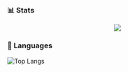 ### 📊 Stats
<p align="center"><a href="https://github.com/anuraghazra/github-readme-stats">
  <img align="center" src="https://github-readme-stats.vercel.app/api?username=KimDog-Studios&show_icons=true&theme=tokyonight" />
</a></p>

### 🧰 Languages
![Top Langs](https://github-readme-stats.vercel.app/api/top-langs/?username=KimDog-Studios&hide_progress=true)
